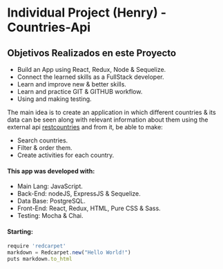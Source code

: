 # Individual Project (Henry) - Countries-Api

## Objetivos Realizados en este Proyecto

- Build an App using React, Redux, Node & Sequelize.
- Connect the learned skills as a FullStack developer.
- Learn and improve new & better skills.
- Learn and practice GIT & GITHUB workflow.
- Using and making testing.

The main idea is to create an application in which different countries & its data can be seen along with relevant information about them using the external api [restcountries](https://restcountries.com) and from it, be able to make:
- Search countries.
- Filter & order them.
- Create activities for each country.

#### This app was developed with:
- Main Lang: JavaScript.
- Back-End: nodeJS, ExpressJS & Sequelize.
- Data Base: PostgreSQL.
- Front-End: React, Redux, HTML, Pure CSS & Sass.
- Testing: Mocha & Chai.

#### Starting:
```javascript
require 'redcarpet'
markdown = Redcarpet.new("Hello World!")
puts markdown.to_html
```

